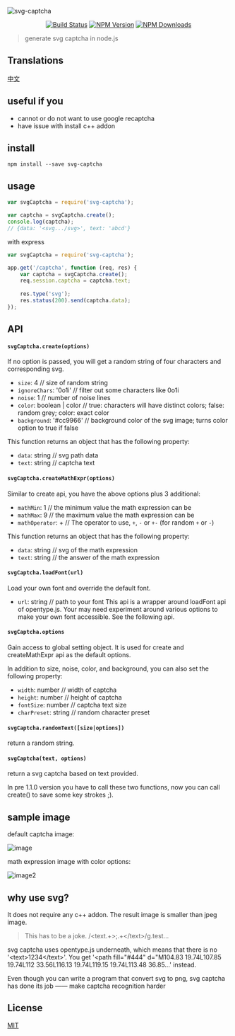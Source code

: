 ![svg-captcha](media/header.png)

<div align="center">

[![Build Status](https://img.shields.io/travis/lemonce/svg-captcha/master.svg?style=flat-square)](https://travis-ci.org/lemonce/svg-captcha)
[![NPM Version](https://img.shields.io/npm/v/svg-captcha.svg?style=flat-square)](https://www.npmjs.com/package/svg-captcha)
[![NPM Downloads](https://img.shields.io/npm/dm/svg-captcha.svg?style=flat-square)](https://www.npmjs.com/package/svg-captcha)

</div>

> generate svg captcha in node.js

## Translations
[中文](README_CN.md)

## useful if you

- cannot or do not want to use google recaptcha
- have issue with install c++ addon

## install
```
npm install --save svg-captcha
```

## usage
```Javascript
var svgCaptcha = require('svg-captcha');

var captcha = svgCaptcha.create();
console.log(captcha);
// {data: '<svg.../svg>', text: 'abcd'}
```
with express
```Javascript
var svgCaptcha = require('svg-captcha');

app.get('/captcha', function (req, res) {
	var captcha = svgCaptcha.create();
	req.session.captcha = captcha.text;
	
	res.type('svg');
	res.status(200).send(captcha.data);
});
```

## API

#### `svgCaptcha.create(options)`
If no option is passed, you will get a random string of four characters and corresponding svg.

* `size`: 4 // size of random string
* `ignoreChars`: '0o1i' // filter out some characters like 0o1i
* `noise`: 1 // number of noise lines
* `color`: boolean | color // true: characters will have distinct colors; false: random grey; color: exact color
* `background`: '#cc9966' // background color of the svg image; turns color option to true if false

This function returns an object that has the following property:
* `data`: string // svg path data
* `text`: string // captcha text

#### `svgCaptcha.createMathExpr(options)`
Similar to create api, you have the above options plus 3 additional:
* `mathMin`: 1 // the minimum value the math expression can be
* `mathMax`: 9 // the maximum value the math expression can be
* `mathOperator`: + // The operator to use, `+`, `-` or `+-` (for random `+` or `-`)

This function returns an object that has the following property:
* `data`: string // svg of the math expression
* `text`: string // the answer of the math expression

#### `svgCaptcha.loadFont(url)`
Load your own font and override the default font.
* `url`: string // path to your font
This api is a wrapper around loadFont api of opentype.js.
Your may need experiment around various options to make your own font accessible.
See the following api.

#### `svgCaptcha.options`
Gain access to global setting object.
It is used for create and createMathExpr api as the default options.

In addition to size, noise, color, and background, you can also set the following property:
* `width`: number // width of captcha
* `height`: number // height of captcha
* `fontSize`: number // captcha text size
* `charPreset`: string // random character preset

#### `svgCaptcha.randomText([size|options])`
return a random string.
#### `svgCaptcha(text, options)`
return a svg captcha based on text provided.

In pre 1.1.0 version you have to call these two functions,
now you can call create() to save some key strokes ;).

## sample image
default captcha image:

![image](media/example.png)

math expression image with color options:

![image2](media/example-2.png)

## why use svg?

It does not require any c++ addon.
The result image is smaller than jpeg image.

> This has to be a joke. /\<text.+\>;.+\<\/text\>/g.test...

svg captcha uses opentype.js underneath, which means that there is no
'&lt;text&gt;1234&lt;/text&gt;'.
You get
'&lt;path fill="#444" d="M104.83 19.74L107.85 19.74L112 33.56L116.13 19.74L119.15 19.74L113.48 36.85...'
instead.

Even though you can write a program that convert svg to png, svg captcha has done its job
—— make captcha recognition harder

## License
[MIT](LICENSE.md)
